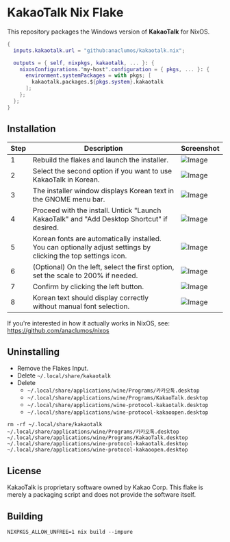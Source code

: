 # KakaoTalk Nix Flake

This repository packages the Windows version of **KakaoTalk** for NixOS.

```nix
{
  inputs.kakaotalk.url = "github:anaclumos/kakaotalk.nix";

  outputs = { self, nixpkgs, kakaotalk, ... }: {
    nixosConfigurations."my-host".configuration = { pkgs, ... }: {
      environment.systemPackages = with pkgs; [
        kakaotalk.packages.${pkgs.system}.kakaotalk
      ];
    };
  };
}
```


## Installation

| Step | Description | Screenshot |
|------|-------------|------------|
| 1 | Rebuild the flakes and launch the installer. | ![Image](https://github.com/user-attachments/assets/74e76194-5f1e-4a00-93d6-dce340587f25) |
| 2 | Select the second option if you want to use KakaoTalk in Korean. | ![Image](https://github.com/user-attachments/assets/c5057455-619f-4c23-8414-7871513b1781) |
| 3 | The installer window displays Korean text in the GNOME menu bar. | ![Image](https://github.com/user-attachments/assets/367dc85f-b849-4983-81b6-4b9e90c37456) |
| 4 | Proceed with the install. Untick "Launch KakaoTalk" and "Add Desktop Shortcut" if desired. | ![Image](https://github.com/user-attachments/assets/f780d8f6-35ba-4e67-b0e0-809a8b0ccf41) |
| 5 | Korean fonts are automatically installed. You can optionally adjust settings by clicking the top settings icon. | ![Image](https://github.com/user-attachments/assets/c7556716-36b9-4c05-8549-f2ce3036a3bb) |
| 6 | (Optional) On the left, select the first option, set the scale to 200% if needed. | ![Image](https://github.com/user-attachments/assets/ae1edd23-bcaf-4307-962a-2ee0a951bc7d) |
| 7 | Confirm by clicking the left button. | ![Image](https://github.com/user-attachments/assets/45594ecc-3c06-461b-9ccc-1c4025825c20) |
| 8 | Korean text should display correctly without manual font selection. | ![Image](https://github.com/user-attachments/assets/247eb319-dfbd-40e8-8448-88501ea04d5f) |

If you're interested in how it actually works in NixOS, see: https://github.com/anaclumos/nixos

## Uninstalling

- Remove the Flakes Input.
- Delete `~/.local/share/kakaotalk`
- Delete
  - `~/.local/share/applications/wine/Programs/카카오톡.desktop`
  - `~/.local/share/applications/wine/Programs/KakaoTalk.desktop`
  - `~/.local/share/applications/wine-protocol-kakaotalk.desktop`
  - `~/.local/share/applications/wine-protocol-kakaoopen.desktop`


```
rm -rf ~/.local/share/kakaotalk ~/.local/share/applications/wine/Programs/카카오톡.desktop ~/.local/share/applications/wine/Programs/KakaoTalk.desktop ~/.local/share/applications/wine-protocol-kakaotalk.desktop ~/.local/share/applications/wine-protocol-kakaoopen.desktop
```

## License

KakaoTalk is proprietary software owned by Kakao Corp. This flake is merely a packaging script and does not provide the software itself.

## Building

```
NIXPKGS_ALLOW_UNFREE=1 nix build --impure
```